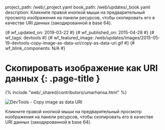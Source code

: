 project_path: /web/_project.yaml
book_path: /web/updates/_book.yaml
description: Кликните правой кнопкой мыши на предварительный просмотр изображения на панели ресурсов, чтобы скопировать его в качестве URI данных (закодированной в base 64).

{# wf_updated_on: 2019-03-22 #} {# wf_published_on: 2015-04-28 #} {# wf_tags:
devtools #} {# wf_featured_image:
/web/updates/images/2015-05-19-devtools-copy-image-as-data-uri/copy-as-data-uri.gif
#} {# wf_blink_components: N/A #}

# Скопировать изображение как URI данных {: .page-title }

{% include "web/_shared/contributors/umarhansa.html" %}

<img
src="/web/updates/images/2015-05-19-devtools-copy-image-as-data-uri/copy-as-data-uri.gif"
alt="DevTools - Copy image as data URI">

Кликните правой кнопкой мыши на предварительный просмотр изображения на панели
ресурсов, чтобы скопировать его в качестве URI данных (закодированной в base
64).
